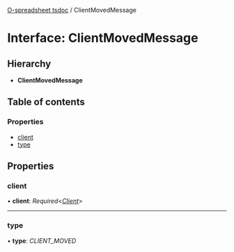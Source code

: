 [O-spreadsheet tsdoc](../README.md) / ClientMovedMessage

# Interface: ClientMovedMessage

## Hierarchy

* **ClientMovedMessage**

## Table of contents

### Properties

- [client](clientmovedmessage.md#client)
- [type](clientmovedmessage.md#type)

## Properties

### client

• **client**: *Required*<[*Client*](client.md)\>

___

### type

• **type**: *CLIENT_MOVED*

